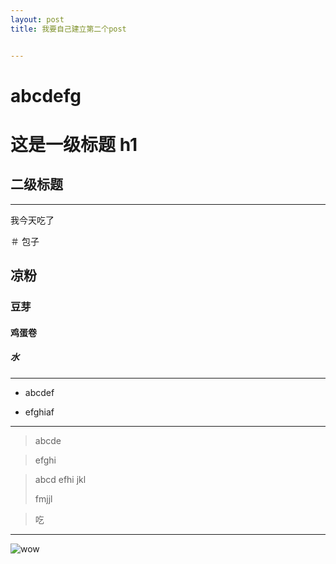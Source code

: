 ```yaml
---
layout: post
title: 我要自己建立第二个post


---
```


<h1>abcdefg</h1>

# 这是一级标题 h1

## 二级标题

<hr>

我今天吃了

＃ 包子

## 凉粉

### 豆芽

#### 鸡蛋卷

##### 水

<hr>

- abcdef

- efghiaf

<hr>

> abcde

> efghi

> abcd
> efhi
> jkl
>
> fmjjl


> 吃

<hr>

![wow](/2016_summer_web_design/image/a.jpg)







